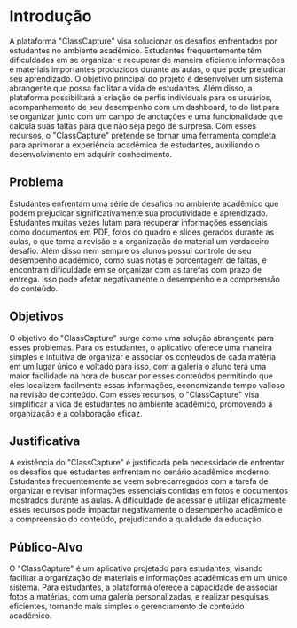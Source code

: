 # Introdução

A plataforma "ClassCapture" visa solucionar os desafios enfrentados por estudantes no ambiente acadêmico. Estudantes frequentemente têm dificuldades em se organizar e recuperar de maneira eficiente informações e materiais importantes produzidos durante as aulas, o que pode prejudicar seu aprendizado. O objetivo principal do projeto é desenvolver um sistema abrangente que possa facilitar a vida de estudantes. Além disso, a plataforma possibilitará a criação de perfis individuais para os usuários, acompanhamento de seu desempenho com um dashboard, to do list para se organizar junto com um campo de anotações e uma funcionalidade que calcula suas faltas para que não seja pego de surpresa. Com esses recursos, o "ClassCapture" pretende se tornar uma ferramenta completa para aprimorar a experiência acadêmica de estudantes, auxiliando o desenvolvimento em adquirir conhecimento.

## Problema

Estudantes enfrentam uma série de desafios no ambiente acadêmico que podem prejudicar significativamente sua produtividade e aprendizado. Estudantes muitas vezes lutam para recuperar informações essenciais como documentos em PDF, fotos do quadro e slides gerados durante as aulas, o que torna a revisão e a organização do material um verdadeiro desafio. Além disso nem sempre os alunos possui controle de seu desempenho acadêmico, como suas notas e porcentagem de faltas, e encontram dificuldade em se organizar com as tarefas com prazo de entrega. Isso pode afetar negativamente o desempenho e a compreensão do conteúdo.

## Objetivos

O objetivo do "ClassCapture" surge como uma solução abrangente para esses problemas. Para os estudantes, o aplicativo oferece uma maneira simples e intuitiva de organizar e associar os conteúdos de cada matéria em um lugar único e voltado para isso, com a galeria o aluno terá uma maior facilidade na hora de buscar por esses conteúdos permitindo que eles localizem facilmente essas informações, economizando tempo valioso na revisão de conteúdo. Com esses recursos, o "ClassCapture" visa simplificar a vida de estudantes no ambiente acadêmico, promovendo a organização e a colaboração eficaz.

## Justificativa

A existência do "ClassCapture" é justificada pela necessidade de enfrentar os desafios que estudantes enfrentam no cenário acadêmico moderno. Estudantes frequentemente se veem sobrecarregados com a tarefa de organizar e revisar informações essenciais contidas em fotos e documentos mostrados durante as aulas. A dificuldade de acessar e utilizar eficazmente esses recursos pode impactar negativamente o desempenho acadêmico e a compreensão do conteúdo, prejudicando a qualidade da educação.

## Público-Alvo

O "ClassCapture" é um aplicativo projetado para estudantes, visando facilitar a organização de materiais e informações acadêmicas em um único sistema. Para estudantes, a plataforma oferece a capacidade de associar fotos a matérias, com uma galeria personalizadas, e realizar pesquisas eficientes, tornando mais simples o gerenciamento de conteúdo acadêmico.
